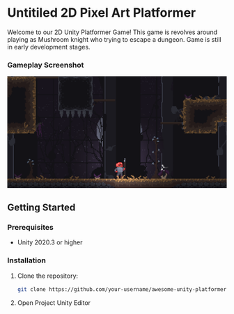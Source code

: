 # Untitiled 2D Pixel Art Platformer

Welcome to our 2D Unity Platformer Game! This game is revolves around playing as Mushroom knight who trying to escape a dungeon. Game is still in early development stages.

### Gameplay Screenshot
![Gameplay Screenshot](/PLATFORMER1/Screenshots/gameplay.png)


## Getting Started

### Prerequisites

- Unity 2020.3 or higher

### Installation

1. Clone the repository:

   ```bash
   git clone https://github.com/your-username/awesome-unity-platformer.git
   
2. Open Project Unity Editor
